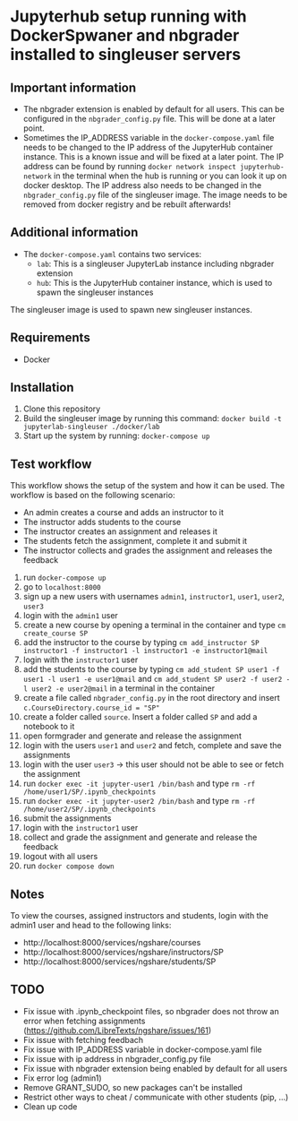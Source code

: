 # Jupyterhub setup running with DockerSpwaner and nbgrader installed to singleuser servers

## Important information

- The nbgrader extension is enabled by default for all users. This can be configured in the `nbgrader_config.py` file. This will be done at a later point.
- Sometimes the IP_ADDRESS variable in the `docker-compose.yaml` file needs to be changed to the IP address of the JupyterHub container instance. This is a known issue and will be fixed at a later point. The IP address can be found by running `docker network inspect jupyterhub-network` in the terminal when the hub is running or you can look it up on docker desktop.
  The IP address also needs to be changed in the `nbgrader_config.py` file of the singleuser image. The image needs to be removed from docker registry and be rebuilt afterwards!

## Additional information

- The `docker-compose.yaml` contains two services:
  - `lab`: This is a singleuser JupyterLab instance including nbgrader extension
  - `hub`: This is the JupyterHub container instance, which is used to spawn the singleuser instances

The singleuser image is used to spawn new singleuser instances.

## Requirements

- Docker

## Installation

1. Clone this repository
2. Build the singleuser image by running this command: `docker build -t jupyterlab-singleuser ./docker/lab`
3. Start up the system by running: `docker-compose up`

## Test workflow

This workflow shows the setup of the system and how it can be used. The workflow is based on the following scenario:

- An admin creates a course and adds an instructor to it
- The instructor adds students to the course
- The instructor creates an assignment and releases it
- The students fetch the assignment, complete it and submit it
- The instructor collects and grades the assignment and releases the feedback

1. run `docker-compose up`
2. go to `localhost:8000`
3. sign up a new users with usernames `admin1`, `instructor1`, `user1`, `user2`, `user3`
4. login with the `admin1` user
5. create a new course by opening a terminal in the container and type `cm create_course SP`
6. add the instructor to the course by typing `cm add_instructor SP instructor1 -f instructor1 -l instructor1 -e instructor1@mail`
7. login with the `instructor1` user
8. add the students to the course by typing `cm add_student SP user1 -f user1 -l user1 -e user1@mail` and `cm add_student SP user2 -f user2 -l user2 -e user2@mail` in a terminal in the container
9. create a file called `nbgrader_config.py` in the root directory and insert `c.CourseDirectory.course_id = "SP"`
10. create a folder called `source`. Insert a folder called `SP` and add a notebook to it
11. open formgrader and generate and release the assignment
12. login with the users `user1` and `user2` and fetch, complete and save the assignments
13. login with the user `user3` -> this user should not be able to see or fetch the assignment
14. run `docker exec -it jupyter-user1 /bin/bash` and type `rm -rf /home/user1/SP/.ipynb_checkpoints`
15. run `docker exec -it jupyter-user2 /bin/bash` and type `rm -rf /home/user2/SP/.ipynb_checkpoints`
16. submit the assignments
17. login with the `instructor1` user
18. collect and grade the assignment and generate and release the feedback
19. logout with all users
20. run `docker compose down`

## Notes

To view the courses, assigned instructors and students, login with the admin1 user and head to the following links:

- http://localhost:8000/services/ngshare/courses
- http://localhost:8000/services/ngshare/instructors/SP
- http://localhost:8000/services/ngshare/students/SP

## TODO

- Fix issue with .ipynb_checkpoint files, so nbgrader does not throw an error when fetching assignments (https://github.com/LibreTexts/ngshare/issues/161)
- Fix issue with fetching feedbach
- Fix issue with IP_ADDRESS variable in docker-compose.yaml file
- Fix issue with ip address in nbgrader_config.py file
- Fix issue with nbgrader extension being enabled by default for all users
- Fix error log (admin1)
- Remove GRANT_SUDO, so new packages can't be installed
- Restrict other ways to cheat / communicate with other students (pip, ...)
- Clean up code
